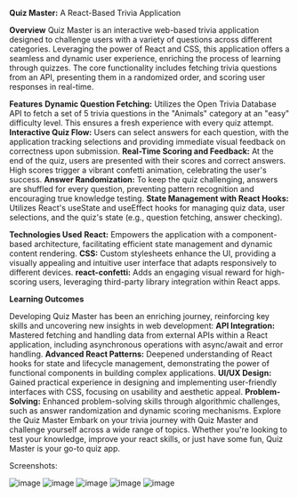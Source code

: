 **Quiz Master:** A React-Based Trivia Application

**Overview**
Quiz Master is an interactive web-based trivia application designed to challenge users with a variety of questions across different categories. Leveraging the power of React and CSS, this application offers a seamless and dynamic user experience, enriching the process of learning through quizzes. The core functionality includes fetching trivia questions from an API, presenting them in a randomized order, and scoring user responses in real-time.

**Features**
**Dynamic Question Fetching:** Utilizes the Open Trivia Database API to fetch a set of 5 trivia questions in the "Animals" category at an "easy" difficulty level. This ensures a fresh experience with every quiz attempt.
**Interactive Quiz Flow:** Users can select answers for each question, with the application tracking selections and providing immediate visual feedback on correctness upon submission.
**Real-Time Scoring and Feedback:** At the end of the quiz, users are presented with their scores and correct answers. High scores trigger a vibrant confetti animation, celebrating the user's success.
**Answer Randomization:** To keep the quiz challenging, answers are shuffled for every question, preventing pattern recognition and encouraging true knowledge testing.
**State Management with React Hooks:** Utilizes React's useState and useEffect hooks for managing quiz data, user selections, and the quiz's state (e.g., question fetching, answer checking).

**Technologies Used**
**React:** Empowers the application with a component-based architecture, facilitating efficient state management and dynamic content rendering.
**CSS:** Custom stylesheets enhance the UI, providing a visually appealing and intuitive user interface that adapts responsively to different devices.
**react-confetti:** Adds an engaging visual reward for high-scoring users, leveraging third-party library integration within React apps.


**Learning Outcomes**

Developing Quiz Master has been an enriching journey, reinforcing key skills and uncovering new insights in web development:
**API Integration:** Mastered fetching and handling data from external APIs within a React application, including asynchronous operations with async/await and error handling.
**Advanced React Patterns:** Deepened understanding of React hooks for state and lifecycle management, demonstrating the power of functional components in building complex applications.
**UI/UX Design:** Gained practical experience in designing and implementing user-friendly interfaces with CSS, focusing on usability and aesthetic appeal.
**Problem-Solving:** Enhanced problem-solving skills through algorithmic challenges, such as answer randomization and dynamic scoring mechanisms.
Explore the Quiz Master
Embark on your trivia journey with Quiz Master and challenge yourself across a wide range of topics. Whether you're looking to test your knowledge, improve your react skills, or just have some fun, Quiz Master is your go-to quiz app.


Screenshots:

![image](https://github.com/Tarun-1999M/Quizzical_Project/assets/153797175/3931928e-ea2f-4bbd-9ae3-5af0cdcd503a)
![image](https://github.com/Tarun-1999M/Quizzical_Project/assets/153797175/673b7058-52bf-4a2b-8de0-c2aeadae657d)
![image](https://github.com/Tarun-1999M/Quizzical_Project/assets/153797175/10ddbb72-96fd-4a84-b082-0a90a0d01ea3)
![image](https://github.com/Tarun-1999M/Quizzical_Project/assets/153797175/bf215ce1-bdf0-48c6-bda8-100829551f06)
![image](https://github.com/Tarun-1999M/Quizzical_Project/assets/153797175/b78a1323-1d3a-4e97-97cb-2f14fcf2d308)





